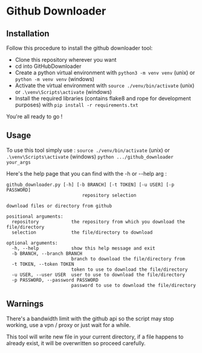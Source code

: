 # Github Downloader

## Installation

Follow this procedure to install the github downloader tool:
- Clone this repository wherever you want
- cd into GitHubDownloader
- Create a python virtual environment with `python3 -m venv venv` (unix) or `python -m venv venv` (windows)
- Activate the virtual environment with `source ./venv/bin/activate` (unix) or `.\venv\Scripts\activate` (windows)
- Install the required libraries (contains flake8 and rope for development purposes) with `pip install -r requirements.txt`

You're all ready to go !

## Usage

To use this tool simply use :
`source ./venv/bin/activate` (unix) or `.\venv\Scripts\activate` (windows)
`python .../github_downloader your_args`

Here's the help page that you can find with the -h or --help arg :
```
github_downloader.py [-h] [-b BRANCH] [-t TOKEN] [-u USER] [-p PASSWORD]
                            repository selection

download files or directory from github

positional arguments:
  repository            the repository from which you download the file/directory
  selection             the file/directory to download

optional arguments:
  -h, --help            show this help message and exit
  -b BRANCH, --branch BRANCH
                        branch to download the file/directory from
  -t TOKEN, --token TOKEN
                        token to use to download the file/directory
  -u USER, --user USER  user to use to download the file/directory
  -p PASSWORD, --password PASSWORD
                        password to use to download the file/directory
```

## Warnings

There's a bandwidth limit with the github api so the script may stop working, use a vpn / proxy or just wait for a while.

This tool will write new file in your current directory, if a file happens to already exist, it will be overwritten so proceed carefully.

